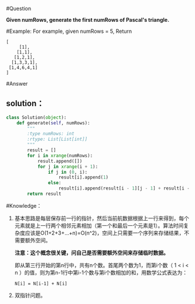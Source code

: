 #Question

**Given numRows, generate the first numRows of Pascal's triangle.**

#Example:
For example, given numRows = 5,
Return

```
[
     [1],
    [1,1],
   [1,2,1],
  [1,3,3,1],
 [1,4,6,4,1]
]
```

#Answer

## solution：

```python
class Solution(object):
    def generate(self, numRows):
        """
        :type numRows: int
        :rtype: List[List[int]]
        """
        result = []
        for i in xrange(numRows):
            result.append([])
            for j in xrange(i + 1):
                if j in (0, i):
                    result[i].append(1)
                else:
                    result[i].append(result[i - 1][j - 1] + result[i - 1][j])
        return result    
```

#Knowledge：

1. 基本思路是每层保存前一行的指针，然后当前航数据根据上一行来得到，每个元素就是上一行两个相邻元素相加（第一个和最后一个元素是1）。算法时间复杂度应该是O(1+2+3+...+n)=O(n^2)，空间上只需要一个序列来存储结果，不需要额外空间。
   
   **注意：这个概念很关键，问自己是否需要额外空间来存储临时数据。**
   
   即从第三行开始的第n行中，共有n个数。首尾两个数为1，而第i个数（ 1 < i < n ）的值，则为第n-1行中第i-1个数与第i个数相加的和，用数学公式表达为：

   `N[i] = N[i-1] + N[i]`

2. 双指针问题。


